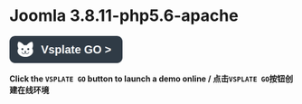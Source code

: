 # Joomla 3.8.11-php5.6-apache

<a href="https://www.vsplate.com/?docker-compose=https://github.com/vsplate/dcenvs/joomla/3.8.11-php5.6-apache"><img alt="VSPLATE GO" src="https://raw.githubusercontent.com/vsplate/images/master/vsgo_btn.png" width="200px"></a>

**Click the `VSPLATE GO` button to launch a demo online / 点击`VSPLATE GO`按钮创建在线环境**